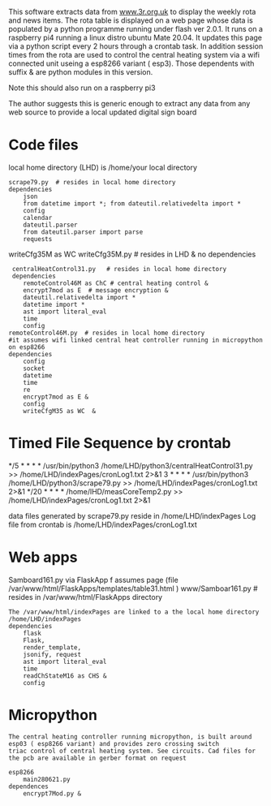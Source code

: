 This software extracts data from www.3r.org.uk to display the weekly rota and news items.
The rota table is displayed on a web page whose data is populated by a python programme running 
under flash ver 2.0.1. It runs on a raspberry pi4 running a linux distro ubuntu Mate 20.04.  It updates this page via a python script
every 2 hours through a crontab task.  In addition session times from the rota are used to control the central heating system via 
a wifi connected unit useing a esp8266 variant ( esp3).  Those dependents with suffix & are python modules in this version.

Note this should also run on a raspberry pi3 

The author suggests this is generic enough to extract any data from any web source to provide a local updated digital sign board


# Code files
local home directory (LHD) is /home/your local directory 
  
	scrape79.py  # resides in local home directory
	dependencies
   		json 
   		from datetime import *; from dateutil.relativedelta import *
   		config
   		calendar
   		dateutil.parser
   		from dateutil.parser import parse
   		requests
   writeCfg35M as WC
	 writeCfg35M.py # resides in LHD   &
	 no dependencies
	 
	 centralHeatControl31.py   # resides in local home directory
	 dependencies
	 	remoteControl46M as ChC # central heating control &
	 	encrypt7mod as E  # message encryption &
		dateutil.relativedelta import * 
		datetime import *
		ast import literal_eval
		time
		config
	remoteControl46M.py  # resides in local home directory
	#it assumes wifi linked central heat controller running in micropython on esp8266
	dependencies
		config
		socket
		datetime
		time
		re
		encrypt7mod as E &
		config
		writeCfgM35 as WC  &

# Timed File Sequence by crontab

*/5 * * * * /usr/bin/python3 /home/LHD/python3/centralHeatControl31.py >> /home/LHD/indexPages/cronLog1.txt 2>&1
3 * * * * /usr/bin/python3 /home/LHD/python3/scrape79.py >> /home/LHD/indexPages/cronLog1.txt 2>&1
*/20 * * * * /home/lHD/measCoreTemp2.py >> /home/LHD/indexPages/cronLog1.txt 2>&1

data files generated by scrape79.py reside in /home/LHD/indexPages
Log file from crontab is /home/LHD/indexPages/cronLog1.txt

# Web apps
Samboard161.py via FlaskApp f
	assumes page <name>  (file /var/www/html/FlaskApps/templates/table31.html )
www/Samboar161.py  # resides in /var/www/html/FlaskApps directory

	The /var/www/html/indexPages are linked to a the local home directory
	/home/LHD/indexPages
	dependencies
		flask 
		Flask, 
		render_template, 
		jsonify, request
		ast import literal_eval
		time
		readChStateM16 as CHS &
		config
# Micropython
	The central heating controller running micropython, is built around esp03 ( esp8266 variant) and provides zero crossing switch 
	triac control of central heating system. See circuits. Cad files for the pcb are available in gerber format on request
	
	esp8266
		main280621.py
	dependences
		encrypt7Mod.py &
		
	
